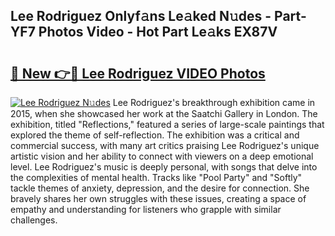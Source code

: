 ## Lee Rodriguez Onlyf𝚊ns Le𝚊ked N𝚞des - Part-YF7 Photos Video - Hot Part Le𝚊ks EX87V

# <h2><a href="http://ac10280.deff.icu/?id=Lee+Rodriguez">🔗 New 👉🔴 Lee Rodriguez VIDEO Photos</a></h2>

[![Lee Rodriguez N𝚞des](https://i.imgur.com/rIISA9y.gif)](http://ac10280.deff.icu/?id=Lee+Rodriguez)
Lee Rodriguez's breakthrough exhibition came in 2015, when she showcased her work at the Saatchi Gallery in London. The exhibition, titled "Reflections," featured a series of large-scale paintings that explored the theme of self-reflection. The exhibition was a critical and commercial success, with many art critics praising Lee Rodriguez's unique artistic vision and her ability to connect with viewers on a deep emotional level. Lee Rodriguez's music is deeply personal, with songs that delve into the complexities of mental health. Tracks like "Pool Party" and "Softly" tackle themes of anxiety, depression, and the desire for connection. She bravely shares her own struggles with these issues, creating a space of empathy and understanding for listeners who grapple with similar challenges.
